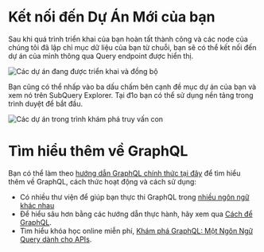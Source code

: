 # Kết nối đến Dự Án Mới của bạn

Sau khi quá trình triển khai của bạn hoàn tất thành công và các node của chúng tôi đã lập chỉ mục dữ liệu của bạn từ chuỗi, bạn sẽ có thể kết nối đến dự án của mình thông qua Query endpoint được hiển thị.

![Các dự án đang được triển khai và đồng bộ](https://static.subquery.network/media/projects/projects-deploy-sync.png)

Bạn cũng có thể nhấp vào ba dấu chấm bên cạnh đề mục dự án của bạn và xem nó trên SubQuery Explorer. Tại đ1o bạn có thể sử dụng nền tảng trong trình duyệt để bắt đầu.

![Các dự án trong trình khám phá truy vấn con](https://static.subquery.network/media/projects/projects-explorer.png)

# Tìm hiểu thêm về GraphQL

Bạn có thể làm theo [hướng dẫn GraphQL chính thức tại đây](https://graphql.org/learn/) để tìm hiểu thêm về GraphQL, cách thức hoạt động và cách sử dụng:

- Có nhiều thư viện để giúp bạn thực thi GraphQL trong [nhiều ngôn ngữ khác nhau](https://graphql.org/code/)
- Để hiểu sâu hơn bằng các hướng dẫn thực hành, hãy xem qua [Cách để GraphQL](https://www.howtographql.com/).
- Tìm hiểu khóa học online miễn phí, [Khám phá GraphQL: Một Ngôn Ngữ Query dành cho APIs](https://www.edx.org/course/exploring-graphql-a-query-language-for-apis).
